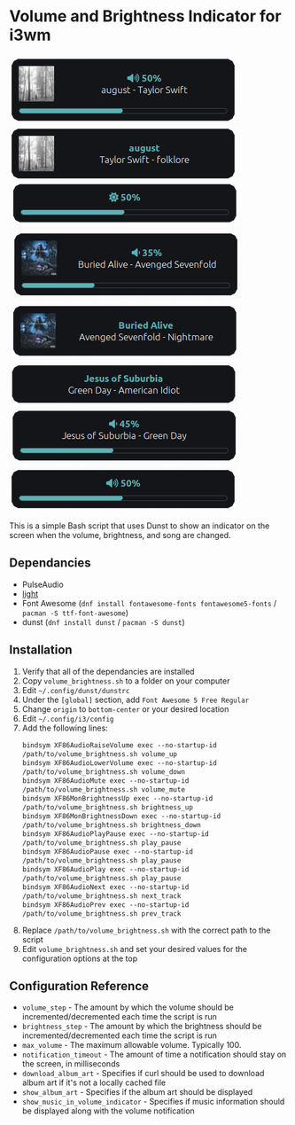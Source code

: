 # Volume and Brightness Indicator for i3wm

![](images/1.png)
![](images/2.png)
![](images/3.png)
![](images/4.png)
![](images/5.png)
![](images/6.png)
![](images/7.png)
![](images/8.png)

This is a simple Bash script that uses Dunst to show an indicator on the screen when the volume, brightness, and song are changed.

## Dependancies

* PulseAudio
* [light](https://archlinux.org/packages/extra/x86_64/light/)
* Font Awesome (`dnf install fontawesome-fonts fontawesome5-fonts` / `pacman -S ttf-font-awesome`)
* dunst (`dnf install dunst` / `pacman -S dunst`)

## Installation

1. Verify that all of the dependancies are installed
2. Copy `volume_brightness.sh` to a folder on your computer
3. Edit `~/.config/dunst/dunstrc`
4. Under the `[global]` section, add `Font Awesome 5 Free Regular`
5. Change `origin` to `bottom-center` or your desired location
6. Edit `~/.config/i3/config`
7. Add the following lines:
	```
	bindsym XF86AudioRaiseVolume exec --no-startup-id /path/to/volume_brightness.sh volume_up
	bindsym XF86AudioLowerVolume exec --no-startup-id /path/to/volume_brightness.sh volume_down
	bindsym XF86AudioMute exec --no-startup-id /path/to/volume_brightness.sh volume_mute
    bindsym XF86MonBrightnessUp exec --no-startup-id /path/to/volume_brightness.sh brightness_up
    bindsym XF86MonBrightnessDown exec --no-startup-id /path/to/volume_brightness.sh brightness_down
    bindsym XF86AudioPlayPause exec --no-startup-id /path/to/volume_brightness.sh play_pause
    bindsym XF86AudioPause exec --no-startup-id /path/to/volume_brightness.sh play_pause
    bindsym XF86AudioPlay exec --no-startup-id /path/to/volume_brightness.sh play_pause
    bindsym XF86AudioNext exec --no-startup-id /path/to/volume_brightness.sh next_track
    bindsym XF86AudioPrev exec --no-startup-id /path/to/volume_brightness.sh prev_track
	```
8. Replace `/path/to/volume_brightness.sh` with the correct path to the script
9. Edit `volume_brightness.sh` and set your desired values for the configuration options at the top

## Configuration Reference

- `volume_step` - The amount by which the volume should be incremented/decremented each time the script is run
- `brightness_step` - The amount by which the brightness should be incremented/decremented each time the script is run
- `max_volume` - The maximum allowable volume. Typically 100.
- `notification_timeout` - The amount of time a notification should stay on the screen, in milliseconds
- `download_album_art` - Specifies if curl should be used to download album art if it's not a locally cached file
- `show_album_art` - Specifies if the album art should be displayed
- `show_music_in_volume_indicator` - Specifies if music information should be displayed along with the volume notification
